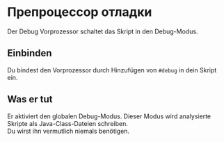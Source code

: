 # Препроцессор отладки

Der Debug Vorprozessor schaltet das Skript in den Debug-Modus.

## Einbinden

Du bindest den Vorprozessor durch Hinzufügen von `#debug` in dein Skript ein.

## Was er tut

Er aktiviert den globalen Debug-Modus. Dieser Modus wird analysierte Skripte als Java-Class-Dateien schreiben.  
Du wirst ihn vermutlich niemals benötigen.